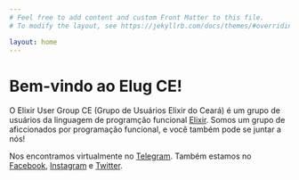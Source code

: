 ```yaml
---
# Feel free to add content and custom Front Matter to this file.
# To modify the layout, see https://jekyllrb.com/docs/themes/#overriding-theme-defaults

layout: home
---
```


# Bem-vindo ao Elug CE!

O Elixir User Group CE (Grupo de Usuários Elixir do Ceará) é um grupo de usuários da linguagem de programção funcional [Elixir](https://elixir-lang.org/). Somos um grupo de aficcionados por programação funcional, e você também pode se juntar a nós!

Nos encontramos virtualmente no [Telegram](https://t.me/elug_ce). Também estamos no [Facebook](https://fb.com/elugce), [Instagram](https://www.instagram.com/elug_ce) e [Twitter](https://twitter.com/elug_ce).
